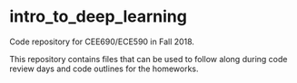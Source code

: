 # intro_to_deep_learning

Code repository for CEE690/ECE590 in Fall 2018. 

This repository contains files that can be used to follow along during code
review days and code outlines for the homeworks.